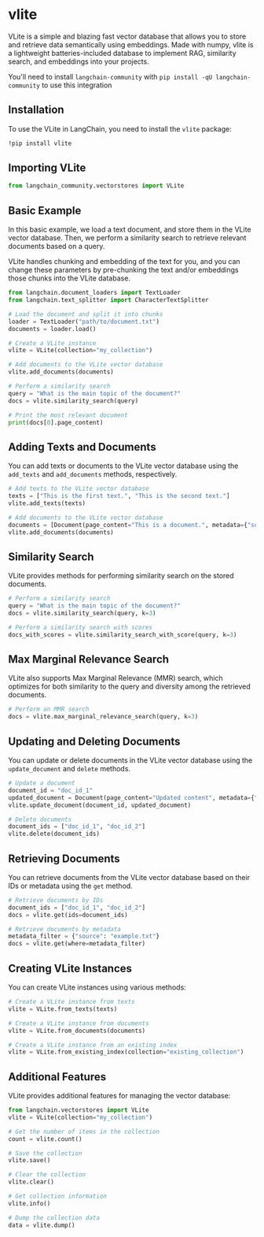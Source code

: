 # vlite

VLite is a simple and blazing fast vector database that allows you to store and retrieve data semantically using embeddings. Made with numpy, vlite is a lightweight batteries-included database to implement RAG, similarity search, and embeddings into your projects.

You'll need to install `langchain-community` with `pip install -qU langchain-community` to use this integration

## Installation

To use the VLite in LangChain, you need to install the `vlite` package:

```bash
!pip install vlite
```

## Importing VLite

```python
from langchain_community.vectorstores import VLite
```

## Basic Example

In this basic example, we load a text document, and store them in the VLite vector database. Then, we perform a similarity search to retrieve relevant documents based on a query.

VLite handles chunking and embedding of the text for you, and you can change these parameters by pre-chunking the text and/or embeddings those chunks into the VLite database.

```python
from langchain.document_loaders import TextLoader
from langchain.text_splitter import CharacterTextSplitter

# Load the document and split it into chunks
loader = TextLoader("path/to/document.txt")
documents = loader.load()

# Create a VLite instance
vlite = VLite(collection="my_collection")

# Add documents to the VLite vector database
vlite.add_documents(documents)

# Perform a similarity search
query = "What is the main topic of the document?"
docs = vlite.similarity_search(query)

# Print the most relevant document
print(docs[0].page_content)
```

## Adding Texts and Documents

You can add texts or documents to the VLite vector database using the `add_texts` and `add_documents` methods, respectively.

```python
# Add texts to the VLite vector database
texts = ["This is the first text.", "This is the second text."]
vlite.add_texts(texts)

# Add documents to the VLite vector database
documents = [Document(page_content="This is a document.", metadata={"source": "example.txt"})]
vlite.add_documents(documents)
```

## Similarity Search

VLite provides methods for performing similarity search on the stored documents.

```python
# Perform a similarity search
query = "What is the main topic of the document?"
docs = vlite.similarity_search(query, k=3)

# Perform a similarity search with scores
docs_with_scores = vlite.similarity_search_with_score(query, k=3)
```

## Max Marginal Relevance Search

VLite also supports Max Marginal Relevance (MMR) search, which optimizes for both similarity to the query and diversity among the retrieved documents.

```python
# Perform an MMR search
docs = vlite.max_marginal_relevance_search(query, k=3)
```

## Updating and Deleting Documents

You can update or delete documents in the VLite vector database using the `update_document` and `delete` methods.

```python
# Update a document
document_id = "doc_id_1"
updated_document = Document(page_content="Updated content", metadata={"source": "updated.txt"})
vlite.update_document(document_id, updated_document)

# Delete documents
document_ids = ["doc_id_1", "doc_id_2"]
vlite.delete(document_ids)
```

## Retrieving Documents

You can retrieve documents from the VLite vector database based on their IDs or metadata using the `get` method.

```python
# Retrieve documents by IDs
document_ids = ["doc_id_1", "doc_id_2"]
docs = vlite.get(ids=document_ids)

# Retrieve documents by metadata
metadata_filter = {"source": "example.txt"}
docs = vlite.get(where=metadata_filter)
```

## Creating VLite Instances

You can create VLite instances using various methods:

```python
# Create a VLite instance from texts
vlite = VLite.from_texts(texts)

# Create a VLite instance from documents
vlite = VLite.from_documents(documents)

# Create a VLite instance from an existing index
vlite = VLite.from_existing_index(collection="existing_collection")
```

## Additional Features

VLite provides additional features for managing the vector database:

```python
from langchain.vectorstores import VLite
vlite = VLite(collection="my_collection")

# Get the number of items in the collection
count = vlite.count()

# Save the collection
vlite.save()

# Clear the collection
vlite.clear()

# Get collection information
vlite.info()

# Dump the collection data
data = vlite.dump()
```
